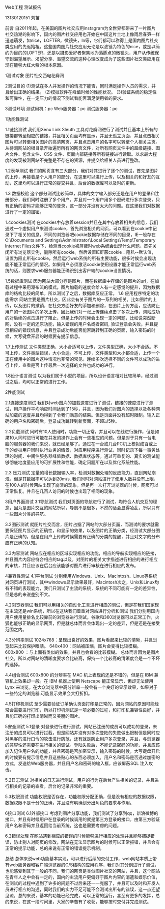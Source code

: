 
Web工程
测试报告

13130120151 刘苗

前言
    自2011年起，在美国的图片社交应用instagram为全世界都带来了一片图片社交热潮的影响下，国内的图片社交应用也开始在中国这片土地上像雨后春笋一样迅速萌发，如nice，LOFTER，微镜头，In等，它们都可以称得上是国内图片社交类应用的先驱始祖。这些国内图片社交应用无论是以滤镜为特色的nice，或是以简约为目的的LOFTER，还是以摄影爱好者聚集地为落脚点的微镜头，用户从传统保守到渴望展示、渴望分享、渴望交流的这种心理改变成为了这些图片社交类应用在现在能够大红大紫的根本原因。

1测试对象
图片社交西电花瓣网

2测试目的
(1)测试在多人并发操作的情况下能否，同时满足操作人员的需求，并且给出正确的结果。
(2)模拟软件在峰值时候的性能状况。
(3)验证系统的稳定性和可靠性，在一定压力的情况下测试看能否满足使用者的要求。

3测试环境
测试用机：pc
Web服务器：pc
测试服务器：pc
 


1功能性测试

1.1链接测试
   我们用Xenu Link Sleuth 工具对花瓣网进行了测试并且基本上所有的链接都转至相应的链接，并且相关页面均有显示，并且无孤立页面，并且点击相关图片可以转至相关图片的高清网页，并且点击用户的名字可以转至个人相关主页。
从待测网站的根目录开始遍历所有的网页文件，对所有网页文件中的超级链接、图片文件、包含文件、CSS
文件、页面内部链接等所有链接进行读取。以求最大程度的发现被测网站不完整是不存在的资源，并提交给相关人员进行整改。

1.2表单测试
   我们的网页含有三大部分，我们对其进行了逐个的测试，首先是图片的上传，再接着是个人用户的部分，在这里可以进行上传，以及相关的和好友的互动，这里均可以进行正常的提交并且，后台的数据库可以及时的更新。

1.3 数据校验
    这个部分测试比较简单，具体的文字输入部分还是在用户的登录和注册部分，我们同时注册了多个用户，并且对一个用户用多个密码进行多次登录，只有正确的密码才能够正常的登录，这一部分并没有太大的问题。在这里我们对数据进行了一定的加密。

1.4cookies测试
在cookies中存放着session并且在其中存放着相关的信息，我们通过一个虚拟用户来测试cookie，首先浏览相关的网页，可以看到在cookie中记录下了相关的信息，不同的浏览器吧cookie数据存储在不同的目录，IE一般存在C:\Documents and Settings\Administrator\Local Settings\Temp\Temporary Internet Files文件下，检测当cookie被屏蔽时web系统会出现什么问题。首先关闭所有浏览器实例，删除所有cookie。然后设置IE屏蔽cookie：隐私--默认值，设置为阻止所有cookie。然后运行web系统的所有主要功能，很多时候会出现功能不能正常运行的情况。如果用户必须激活cookie使用设置才能正常运行web系统的话，则要求web服务器能正确识别出客户端的cookie设置情况。


1.5数据库测试
    因为网站大部分存是图片，而在数据库中存储的是图片的url，在加载过程中采用瀑布流的模式，图片加载的速度会给人有一定感觉的提升，因为数据库的结构比较的简单，所以测试了之后，数据库反应正常。
1.6 应用程序特定的功能需求
    网站主要是图片社交，因此会有关于图片的一系列的相关，比如图片的上传，以及图片的撤销，在社交方面好友的添加和删除，在图片上传方面，应该防止用户的一张图片的多次上传，因此我们对一张上传连续点击了多次上传，网站成功的对后续的点击进行了阻止，但是上传的时候会出现一定的问题，比如说突然断网，没有一定的还原功能，输入错误的用户名或者密码, 验证登录会失败，并且提示相应的错误信息，并且登录成功后能否能否跳转到正确的页面，输入密码的时候，大写键盘开启的时候要有提示信息。

1.7上传测试
   文件类型正确、大小合适可以上传，文件类型正确，大小不合适。不可上传，文件类型错误，大小合适。不可上传，文件类型和大小都合适，上传一个正在使用中的图片这种情况也非常的常见。连续多次选择不同的文件可以成功的进行上传，查看是否上传最后一次选择的文件也成功的进行。

1.8设计语言测试
  以为我们属于小型的项目，所以设计语言相对比较简单，经过测试之后，均可以正常的进行工作。

2性能测试

2.1连接速度测试
   我们对web图片的加载速度进行了测试，链接的速度进行了测试，用户操作平均响应时间达到了15秒，并且，因为我们对图片的选择以及各种网站加载的速度并且均得到了令我们满意的结果。但是页面并没有超时限制。输入正确的用户名和密码后，登录成功跳转到新页面，不超过5秒。

2.2负载测试 
   同时有10人使用时，功能一切正常，并且可以在线进行操作，但是如果10人同时进行可能在并发的操作上会有一些相应的问题。但是对于只有一台电脑的服务器的我们来说，就已经足够了。通过在一台或几台PC机上模拟成百或上千的虚拟用户同时执行业务的情景，对应用程序进行测试，同时记录下每一事务处理的时间、中间件服务器峰值数据、数据库状态等。通过可重复的、真实的测试能够彻底地度量应用的可扩展性和性能，确定问题所在以及优化系统性能。

2.3 压力测试
   定量的增长数据输入率，检测对数据处理的反应能力，直到网站崩溃。但是其数据率可以达到20m/s.
   我们同时对网站进行了使用人数并没有上限，在100人的时候网站出现了崩溃的现象，但是再一次打开浏览器的时候，网页可以正常恢复。并且在几百人访问的时候也出现了相同的现象。

3用户界面测试
3.1导航测试
    我们对页面的导航进行了测试，均符合人机交互的理念，因为是图片交互的网站所以，导航不是很多，不然的话会显得凌乱，所以只有一些图片分类的导航。

3.2图形测试
就图片社交而言，图片占据了网站的大部分页面，而测试的要求就需要保证图片显示的正确性，和显示的效果，以及图片的正确分类，经测试大部分图片是正确的，但是在用户上传的时候需要有正确的分类的提醒，并且对文字的分布应有正确的认知。

3.3内容测试
    网站应在相应的区域实现相应的功能，相应的导航实现相应的链接，并且图片内容应符合相应的tag以及，对图片的相关文字描述进行相应的进行相应的审核，并且应该在后台应该能够对图片进行审核在进行相应的发布。

4兼容性测试
4.1平台测试
  分别使用Windows、Unix、Macintosh、Linux等系统对网页进行测试，其中windows显示效果最好，Macintosh次之，Unix和Linux均有不错的表现能力，我们只测试了主流的系统，系统的不同可能有一定的差异性，但是总的来说差别不大。

4.2浏览器测试
    我们可以用相关的自动化工具进行相应的测试，但是在我们国家现在主流还是win系统，所以在这块我们着重对网站进行分析和测试
我们分别用国内用户使用量排名比较靠前的浏览器进行测试，谷歌和360浏览器可以正常工作，火狐也能够正确的显示网页，但是就总体而言会体现出一定的差异，但是还是在接受范围之内。

4.3分辨率测试
1024x768：呈现出良好的效果，图片看起来比较的清晰，并且浏览起来比较保护眼睛。
 640x400：网站被压缩，图片会变得比较模糊。
600x800 ：与上面有类似的效果，并且也会看的比较模糊。
总体而言因为是图片社交，所以对网站的清晰度要求会比较高，保持一个比较高的清晰度会是一个不坏的选择。

4.4组合测试
     600x800 的分辨率在 MAC 机上表现的还是不错的，但是在 IBM 兼容机上效果却一般。在 IBM 机器上使用 Netscape 能正常显示，但却无法使用 Lynx 来浏览。在大众浏览器中高分辨率一般会有一个良好的显示效果，如果对于一些特定的浏览器,可能显示效果会大打折扣。

4.5打印机测试
   至少需要验证订单确认页面打印是正常的，因为网站的原因可能经常会需要进行打印，所以打印机测试是一项必要的过程，和打印机兼容性良好，并且能正确的打印出清晰而又美丽的图片。

5安全测试
5.1登录
   对登录进行进行测试，网站已注册的成员可以成功的登录，未注册的成员可以进行拦截，但是网站并没有对多次登陆的失败做出限制但是同时应对黑客的进行口令的攻击进行防范，还有就是防止用户多次登录，并且，与浏览器的兼容性还需要在进行相关的调试。登陆失败后，不能记录密码的功能，并且应该加入记住用户名的功能，并且密码是否加密显示，输入密码的时候，大写键盘开启的时候要有提示信息并且这些贴心的东西必须加入，用户名和密码是否通过加密的方式，发送给Web服务器，并且用户名和密码的输入框，应该屏蔽SQL 注入攻击。

5.2日志测试
   对相关的日志进行测试，用户的行为在后台产生相关的记录，并且进行相关的记录的查看，后台的记录非常的重要。

5.3权限测试
  功能权限是否存在，功能权限分配正确，但是没有相应的数据权限，数据权限不是十分的正确，并且没有明确划分出角色的要求与作用。

6接口测试
6.1外部接口
   考虑到图片分享功能，我们测试了分享到qq，新浪微博的接口，并且有时候用户在登录的时候调用的就是第三方登录的接口，由第三方验证用户名和密码并且返回给当前系统，这也是需要考虑的问题。

6.2错误处理
    在网站遇到相应的错误的时候能够进行相应的处理并且能够捕捉错误，防止别人对网页的修改，网站在无法显示图片的时候可以正常报错，并且会有正常的提示功能，总的来说有正常的错误提示机制。
















总结
    总体来说web功能基本实现，可以进行后续的交付工作，web网站本质上带有web服务器和客户端浏览器的C/S结构的应用程序，我们对其分别进行了测试，也能感受到其于一般的不同，我们的网页是类似图片社交的网站，并且，这个网站在青年人之中会有一定的，国内的主流用户更偏好于图片内容的消遣和娱乐价值，在测试的过程中遇到了许多的问题不过后来还一一克服了，并且可以及时和开发人员进行相应的沟通，同时我们的实力不足可能不会测试出所有的错误，这一点还望见谅，总的来说，基本的功能已经完成，可以正常的运行，甚至有更多的发挥，总的来说，在这一段时间里，大家的辛苦有了收获，能够按时交付并完成测试。

